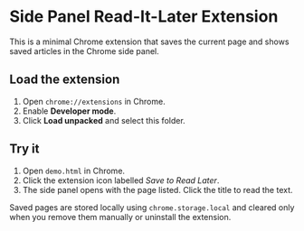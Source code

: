 # Side Panel Read-It-Later Extension

This is a minimal Chrome extension that saves the current page and shows saved articles in the Chrome side panel.

## Load the extension
1. Open `chrome://extensions` in Chrome.
2. Enable **Developer mode**.
3. Click **Load unpacked** and select this folder.

## Try it
1. Open `demo.html` in Chrome.
2. Click the extension icon labelled *Save to Read Later*.
3. The side panel opens with the page listed. Click the title to read the text.

Saved pages are stored locally using `chrome.storage.local` and cleared only when you remove them manually or uninstall the extension.

